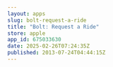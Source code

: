 ```yaml
---
layout: apps
slug: bolt-request-a-ride
title: "Bolt: Request a Ride"
store: apple
app_id: 675033630
date: 2025-02-26T07:24:35Z
published: 2013-07-24T04:44:15Z
---
```

